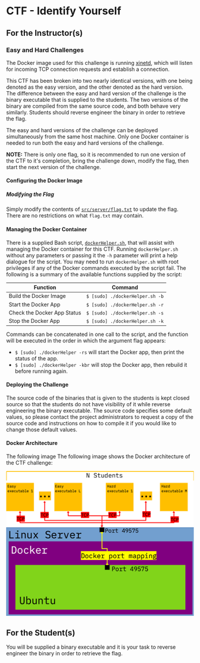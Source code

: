 # CTF - Identify Yourself

## For the Instructor(s)

### Easy and Hard Challenges

The Docker image used for this challenge is running [xinetd](https://en.wikipedia.org/wiki/Xinetd), which will listen for incoming TCP connection requests and establish a connection.

This CTF has been broken into two nearly identical versions, with one being denoted as the easy version, and the other denoted as the hard version.
The difference between the easy and hard version of the challenge is the binary executable that is supplied to the students.
The two versions of the binary are compiled from the same source code, and both behave very similarly.
Students should reverse engineer the binary in order to retrieve the flag.

The easy and hard versions of the challenge can be deployed simultaneously from the same host machine.
Only one Docker container is needed to run both the easy and hard versions of the challenge.

**NOTE:** There is only one flag, so it is recommended to run one version of the CTF to it's completion, bring the challenge down, modify the flag, then start the next version of the challenge.

#### Configuring the Docker Image

##### Modifying the Flag

Simply modify the contents of [`src/server/flag.txt`](./src/server/flag.txt) to update the flag.
There are no restrictions on what `flag.txt` may contain.

#### Managing the Docker Container

There is a supplied Bash script, [`dockerHelper.sh`](./dockerHelper.sh), that will assist with managing the Docker container for this CTF.
Running `dockerHelper.sh` without any parameters or passing it the `-h` parameter will print a help dialogue for the script.
You may need to run `dockerHelper.sh` with root privileges if any of the Docker commands executed by the script fail.
The following is a summary of the available functions supplied by the script:

| Function                    | Command                         |
| --------------------------- | ------------------------------- |
| Build the Docker Image      | `$ [sudo] ./dockerHelper.sh -b` |
| Start the Docker App        | `$ [sudo] ./dockerHelper.sh -r` |
| Check the Docker App Status | `$ [sudo] ./dockerHelper.sh -s` |
| Stop the Docker App         | `$ [sudo] ./dockerHelper.sh -k` |

Commands can be concatenated in one call to the script, and the function will be executed in the order in which the argument flag appears:
* `$ [sudo] ./dockerHelper -rs` will start the Docker app, then print the status of the app.
* `$ [sudo] ./dockerHelper -kbr` will stop the Docker app, then rebuild it before running again.

#### Deploying the Challenge

The source code of the binaries that is given to the students is kept closed source so that the students do not have visibility of it while reverse engineering the binary executable.
The source code specifies some default values, so please contact the project administrators to request a copy of the source code and instructions on how to compile it if you would like to change those default values.

#### Docker Architecture

The following image The following image shows the Docker architecture of the CTF challenge:

![The Docker architecture for the CTF challenge Identify Yourself](./src/readme/CTF_challenge_architecture-Identify_Yourself.png)

## For the Student(s)

You will be supplied a binary executable and it is your task to reverse engineer the binary in order to retrieve the flag.
